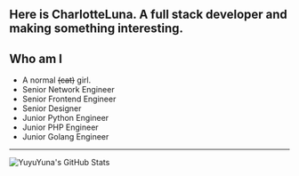 Here is CharlotteLuna. A full stack developer and making something interesting.
----
## Who am I
- A normal ~~(cat)~~ girl.
- Senior Network Engineer
- Senior Frontend Engineer
- Senior Designer
- Junior Python Engineer
- Junior PHP Engineer
- Junior Golang Engineer
----
<img align="center" src="https://github-readme-stats.vercel.app/api?username=YuyuYuna&show_icons=true&title_color=fa87b1&icon_color=fa87b1&text_color=CCC&bg_color=3C3F41" alt="YuyuYuna's GitHub Stats"/>
